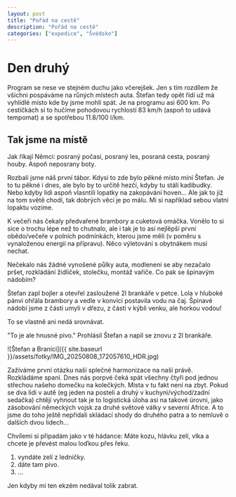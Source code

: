 ```yaml
---
layout: post
title: "Pořád na cestě"
description: "Pořád na cestě"
categories: ["expedice", "Švédsko"]
---
```


# Den druhý

Program se nese ve stejném duchu jako včerejšek. Jen s tím rozdílem že všichni pospáváme na růných místech auta. Štefan tedy opět řídí už má vyhlídlé místo kde by jsme mohli spát. Je na programu asi 600 km. Po cestičkách si to hučíme pohodovou rychlostí 83 km/h (aspoň to udává tempomat) a se spotřebou 11.8/100 l/km. 

## Tak jsme na místě

Jak říkají Němci: posraný počasí, posraný les, posraná cesta, posraný houby. Aspoň neposrany boty.

Rozbali jsme náš první tábor. Kdysi to zde bylo pěkné místo míní Štefan. Je to tu pěkné i dnes, ale bylo by to určitě hezčí, kdyby tu stáli kadibudky. Nebo kdyby lidi aspoň vlasntili lopatky na zakopávání hoven... Ale jak to již na tom světě chodí, tak dobrých věcí je po málu. Mi si například sebou vlatní lopaktu vozíme. 

K večeři nás čekaly předvařené brambory a cuketová omáčka. Vonělo to si sice o trochu lépe než to chutnalo, ale i tak je to asi nejlěpší první obědo/večeře v polních podmínkách, kterou jsme měli (v poměru s vynaloženou energií na přípravu). Něco výletování s obytnákem musí nechat. 

Nečekalo nás žádné vynošené půlky auta, modlenení se aby nezačalo pršet, rozkládání židliček, stolečku, montáž vařiče. Co pak se špinavým nádobím?

Štefan zapl bojler a otevřel zasloužené 2l brankáře v petce. Lola v hluboké pánvi ohřála brambory a vedle v konvici postavila vodu na čaj. Špinavé nádobí jsme z části umyli v dřezu, z části v kýbli venku, ale horkou vodou!

To se vlastně ani nedá srovnávat. 

"To je ale hnusné pivo." Prohlásil Štefan a napil se znovu z 2l brankáře. 

![Štefan a Braníci]({{ site.baseurl }}/assets/fotky/IMG_20250808_172057610_HDR.jpg)

Zažíváme první otázku naší splečné harmonizace na naší právě. Rozkládáme spaní. Dnes nás porpvé čeká spát všechny čtyři pod jednou střechou našeho domečku na kolečkých. Místa v tu fakt není na zbyt. Pokud se dva lidi v autě (eg jeden na posteli a druhý v kuchyni/východ/zadní sedačka) chtějí vyhnout tak je to logistická úloha asi na takové úrovni, jako zásobování německých vojsk za druhé světové války v severní Africe. A to jsme do toho ještě nepřidali skládací shody do druhého patra a to nemluvě o dalších dvou lidech...

Chvílemi si připadám jako v té hádance:
Máte kozu, hlávku zelí, vlka a chcete je převést malou loďkou přes řeku.
1. vyndáte zelí z ledničky.
2. dáte tam pivo.
3. ...


Jen kdyby mi ten ekzém nedával tolik zabrat. 
